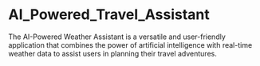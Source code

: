 # AI_Powered_Travel_Assistant
The AI-Powered Weather Assistant is a versatile and user-friendly application that combines the power of artificial intelligence with real-time weather data to assist users in planning their travel adventures.
